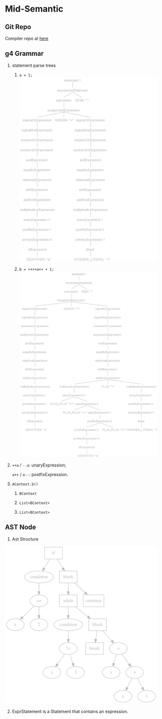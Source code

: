 # Mid-Semantic

## Git Repo

Compiler repo at [here](https://github.com/Pioooooo/Mx_compiler)

## g4 Grammar

1. statement parse trees
    1. `a = 1;`![parseTree1](./image/mid-1.png)

    2. `b = ++++a++ + 1;`![parseTree2](./image/mid-2.png)

2. `++a` / `--a`: unaryExpression; 
   
   `a++` / `a--`: postfixExpression.

3. `AContext.b()`

    1. `BContext`

    2. `List<BContext>`

    3. `List<BContext>`

## AST Node

1. Ast Structure

<img src='./image/mid-3.svg'/>
<!--digraph G {
    x1, x2, x3, x4 [label="x"];
    block1, block2 [label="block" shape=box];
    condition1, condition2 [label="condition"];
    if, while, continue, break [shape=box];
    if -> condition1 -> "==";
    if -> block1 -> {"while", "continue"};
    "==" -> {x1, "2"}
    "while" -> condition2 -> "!=";
    "while" -> block2 -> {"=", "break"}
    "!=" -> {x2, "3"}
    "=" -> {x3, "+"};
    "+" -> {x4, "1"}
}-->

2. ExprStatement is a Statement that contains an expression.
